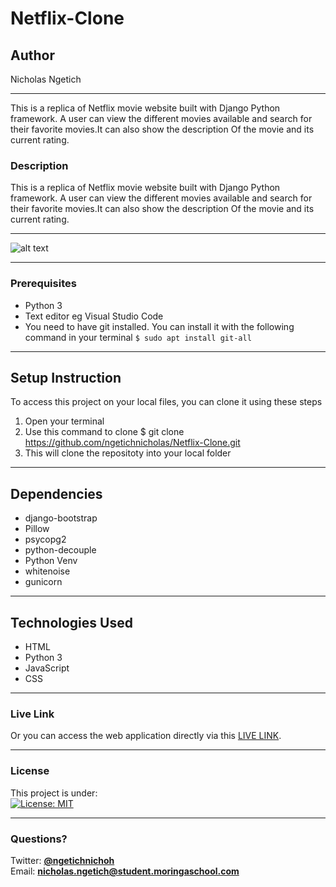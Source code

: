 # Netflix-Clone
## Author
Nicholas Ngetich
*****
This is a replica of Netflix movie website built with Django Python framework. A user can view the different movies available and search for their favorite movies.It can also show the description Of the movie and its current rating.
### Description
This is a replica of Netflix movie website built with Django Python framework. A user can view the different movies available and search for their favorite  movies.It can also show the description Of the movie and its current rating.
*****
![alt text](https://res.cloudinary.com/dbos9xidr/image/upload/v1625827495/netflix-nick_m6had8.png)
*****
### Prerequisites
* Python 3
* Text editor eg Visual Studio Code
* You need to have git installed. You can install it with the following command in your terminal
`$ sudo apt install git-all`
*****
## Setup Instruction
To access this project on your local files, you can clone it using these steps
1. Open your terminal
1. Use this command to clone $ git clone https://github.com/ngetichnicholas/Netflix-Clone.git
1. This will clone the repositoty into your local folder
*****
## Dependencies
* django-bootstrap
* Pillow
* psycopg2
* python-decouple
* Python Venv
* whitenoise
* gunicorn
*****
## Technologies Used
* HTML
* Python 3
* JavaScript
* CSS
******
### Live Link
Or you can access the web application directly via this [LIVE LINK](https://nick-netflix.herokuapp.com/).
*****
### License
This project is under:  
[![License: MIT](https://img.shields.io/badge/License-MIT-yellow.svg)](/LICENSE)
*****
### Questions?
Twitter: **[@ngetichnichoh](https://twitter.com/ngetichnichoh)**  
Email: **[nicholas.ngetich@student.moringaschool.com](mailto:nicholas.ngetich@student.moringaschool.com)**
